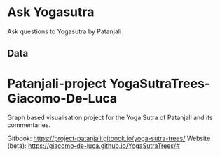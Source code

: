 # Ask Yogasutra
Ask questions to Yogasutra by Patanjali


## Data
# Patanjali-project YogaSutraTrees-Giacomo-De-Luca
Graph based visualisation project for the Yoga Sutra of Patanjali and its commentaries. 

Gitbook: https://project-patanjali.gitbook.io/yoga-sutra-trees/
Website (beta): https://giacomo-de-luca.github.io/YogaSutraTrees/#
